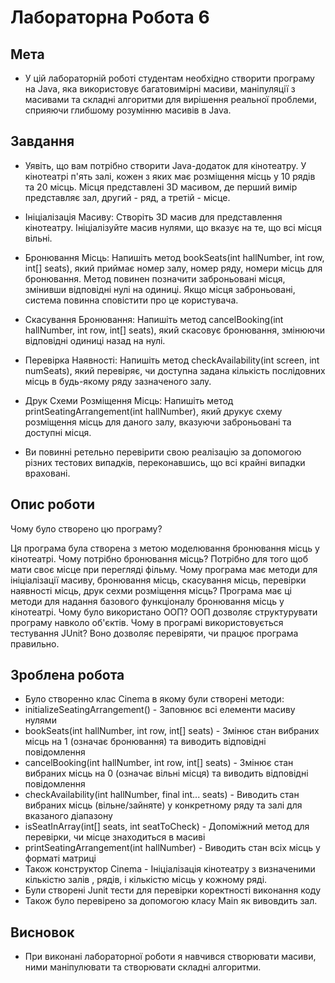 # Лабораторна Робота 6
## Мета
- У цій лабораторній роботі студентам необхідно створити програму на Java, яка використовує багатовимірні масиви, маніпуляції з масивами та складні алгоритми для вирішення реальної проблеми, сприяючи глибшому розумінню масивів в Java.

## Завдання
- Уявіть, що вам потрібно створити Java-додаток для кінотеатру. У кінотеатрі п'ять залі, кожен з яких має розміщення місць у 10 рядів та 20 місць. Місця представлені 3D масивом, де перший вимір представляє зал, другий - ряд, а третій - місце.

- Ініціалізація Масиву: Створіть 3D масив для представлення кінотеатру. Ініціалізуйте масив нулями, що вказує на те, що всі місця вільні.

- Бронювання Місць: Напишіть метод bookSeats(int hallNumber, int row, int[] seats), який приймає номер залу, номер ряду, номери місць для бронювання. Метод повинен позначити заброньовані місця, змінивши відповідні нулі на одиниці. Якщо місця заброньовані, система повинна сповістити про це користувача.

- Скасування Бронювання: Напишіть метод cancelBooking(int hallNumber, int row, int[] seats), який скасовує бронювання, змінюючи відповідні одиниці назад на нулі.

- Перевірка Наявності: Напишіть метод checkAvailability(int screen, int numSeats), який перевіряє, чи доступна задана кількість послідовних місць в будь-якому ряду зазначеного залу.

- Друк Схеми Розміщення Місць: Напишіть метод printSeatingArrangement(int hallNumber), який друкує схему розміщення місць для даного залу, вказуючи заброньовані та доступні місця.

- Ви повинні ретельно перевірити свою реалізацію за допомогою різних тестових випадків, переконавшись, що всі крайні випадки враховані.
## Опис роботи
Чому було створено цю програму?

Ця програма була створена з метою моделювання бронювання місць у кінотеатрі.
Чому потрібно бронювання місць?
Потрібно для того щоб мати своє місце при перегляді фільму.
Чому програма має методи для ініціалізації масиву, бронювання місць, скасування місць, перевірки наявності місць, друк сехми розміщення місць?
Програма має ці методи для надання базового функціоналу бронювання місць у кінотеатрі.
Чому було використано ООП?
ООП дозволяє структурувати програму навколо об'єктів.
Чому в програмі використовується тестування JUnit?
Воно дозволяє перевіряти, чи працює програма правильно.
## Зроблена робота
- Було створенно клас Cinema в якому були створені методи:
- initializeSeatingArrangement() - Заповнює всі елементи масиву нулями
- bookSeats(int hallNumber, int row, int[] seats) - Змінює стан вибраних місць на 1 (означає бронювання) та виводить відповідні повідомлення
- cancelBooking(int hallNumber, int row, int[] seats) - Змінює стан вибраних місць на 0 (означає вільні місця) та виводить відповідні повідомлення
- checkAvailability(int hallNumber, final int... seats) - Виводить стан вибраних місць (вільне/зайняте) у конкретному ряду та залі для вказаного діапазону
- isSeatInArray(int[] seats, int seatToCheck) - Допоміжний метод для перевірки, чи місце знаходиться в масиві
- printSeatingArrangement(int hallNumber) - Виводить стан всіх місць у форматі матриці
- Також конструктор Cinema -  Ініціалізація кінотеатру з визначеними кількістю залів , рядів, і кількістю місць у кожному ряді.
- Були створені Junit тести для перевірки коректності виконання коду
- Також було перевірено за допомогою класу Main  як вивовдить зал.
## Висновок 
- При виконані лабораторної роботи я навчився створювати масиви, ними маніпулювати та створювати складні алгоритми.
